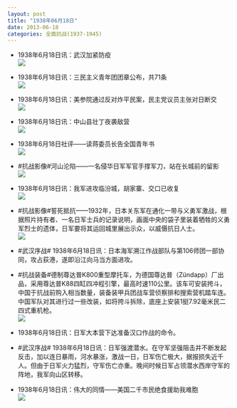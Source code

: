 ```yaml
---
layout: post
title: "1938年06月18日"
date: 2013-06-18
categories: 全面抗战(1937-1945)
---
```


<meta name="referrer" content="no-referrer" />

- 1938年6月18日讯：武汉加紧防疫 <br/><img src="https://ww4.sinaimg.cn/large/aca367d8jw1e5soooluk1j20bq0eygnk.jpg" />

- 1938年6月18日讯：三民主义青年团团章公布，共71条 <br/><img src="https://ww3.sinaimg.cn/large/aca367d8jw1e5smyj1fawj204h0agjri.jpg" />

- 1938年6月18日讯：美参院通过反对炸平民案，民主党议员主张对日断交 <br/><img src="https://ww1.sinaimg.cn/large/aca367d8jw1e5sl7xay3jj20ai0k6wfz.jpg" />

- 1938年6月18日讯：中山县壮丁夜袭敌营 <br/><img src="https://ww1.sinaimg.cn/large/aca367d8jw1e5sjhmje1ej20ax0a43zw.jpg" />

- 1938年6月18日社评——读蒋委员长告全国青年书 <br/><img src="https://ww3.sinaimg.cn/large/aca367d8jw1e5sck4squ3j20bd0u0adf.jpg" />

- #抗战影像#河山沦陷——一名侵华日军军官手撑军刀，站在长城前的留影 <br/><img src="https://ww2.sinaimg.cn/large/aca367d8jw1e5sau12hmsj20la0fqjt4.jpg" />

- 1938年6月18日讯：我军进攻临汾城，胡家寨、交口已收复 <br/><img src="https://ww1.sinaimg.cn/large/aca367d8jw1e5s7ch6y0fj20eu0fcq5e.jpg" />

- #抗战影像#誓死抵抗——1932年，日本关东军在通化一带与义勇军激战，根据照片持有者、一名日军士兵的记录说明，画面中央的袋子里装着牺牲的义勇军烈士的遗体，日军要将其运回城里展出示众，以威慑抗日人士。 <br/><img src="https://ww3.sinaimg.cn/large/aca367d8jw1e5s6hm889ij20jg09140o.jpg" />

- #武汉序战# 1938年6月18日讯：日本海军溯江作战部队与第106师团一部协同，攻占荻港，遂即沿江向马当方面进攻。 

- #抗战装备#德制尊达普K800重型摩托车，为德国尊达普（Zündapp）厂出品，采用尊达普K88四缸四冲程引擎，最高时速110公里。该车可安装挎斗，中国于抗战前购入相当数量，装备装甲兵团战车营侦察排和搜索营机踏车连。中国军队对其进行过一些改装，如将挎斗拆除，底座上安装1挺7.92毫米民二四式重机枪。 <br/><img src="https://ww1.sinaimg.cn/large/aca367d8jw1e5s25zox5zj20c10yn76u.jpg" />

- 1938年6月18日讯：日军大本营下达准备汉口作战的命令。 

- #武汉序战# 1938年6月18日讯：日军强渡潜水。在守军坚强阻击并不断发起反击，加以连日暴雨，河水暴涨，激战一日，日军伤亡极大，据报损失近千人。但由于日军火力猛烈，守军伤亡亦重。晚间时候日军占领潜水西岸守军的阵地，我军向山区转移。 

- 1938年6月18日讯：伟大的同情——美国二千市民绝食援助我难胞 <br/><img src="https://ww2.sinaimg.cn/large/aca367d8jw1e5rx07n2emj20bz04o74r.jpg" />

